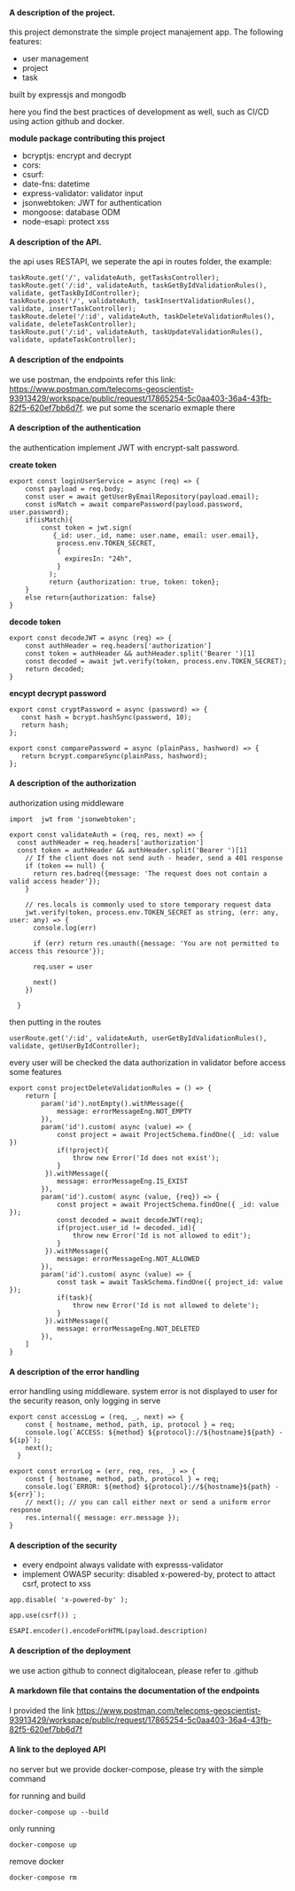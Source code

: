 #### A description of the project.
this project demonstrate the simple project manajement app. The following features:
- user management
- project
- task

built by expressjs and mongodb

here you find the best practices of development as well, such as CI/CD using action github and docker.

**module package contributing this project**

 - bcryptjs: encrypt and decrypt
 - cors: 
 - csurf: 
 - date-fns: datetime
 - express-validator: validator input
 - jsonwebtoken: JWT for authentication
 - mongoose: database ODM
 - node-esapi: protect xss

####  A description of the API.

the api uses RESTAPI, we seperate the api in routes folder, the example: 

```
taskRoute.get('/', validateAuth, getTasksController);
taskRoute.get('/:id', validateAuth, taskGetByIdValidationRules(), validate, getTaskByIdController);
taskRoute.post('/', validateAuth, taskInsertValidationRules(), validate, insertTaskController);
taskRoute.delete('/:id', validateAuth, taskDeleteValidationRules(), validate, deleteTaskController);
taskRoute.put('/:id', validateAuth, taskUpdateValidationRules(), validate, updateTaskController);
```

#### A description of the endpoints

we use postman, the endpoints refer this link: https://www.postman.com/telecoms-geoscientist-93913429/workspace/public/request/17865254-5c0aa403-36a4-43fb-82f5-620ef7bb6d7f. we put some the scenario exmaple there

#### A description of the authentication
the authentication implement JWT with encrypt-salt  password.

**create token**
```
export const loginUserService = async (req) => {
    const payload = req.body;
    const user = await getUserByEmailRepository(payload.email);
    const isMatch = await comparePassword(payload.password, user.password);
    if(isMatch){
        const token = jwt.sign(
           {_id: user._id, name: user.name, email: user.email},
            process.env.TOKEN_SECRET,
            {
              expiresIn: "24h",
            }
          );
          return {authorization: true, token: token};
    } 
    else return{authorization: false}
}
```
**decode token**

```
export const decodeJWT = async (req) => {
    const authHeader = req.headers['authorization']
    const token = authHeader && authHeader.split('Bearer ')[1]
    const decoded = await jwt.verify(token, process.env.TOKEN_SECRET);
    return decoded;
}
```
**encypt decrypt password**
```
export const cryptPassword = async (password) => {
   const hash = bcrypt.hashSync(password, 10);
   return hash;
};

export const comparePassword = async (plainPass, hashword) => {
   return bcrypt.compareSync(plainPass, hashword);
};
```
#### A description of the authorization

authorization using middleware

```
import  jwt from 'jsonwebtoken';

export const validateAuth = (req, res, next) => {
  const authHeader = req.headers['authorization']
  const token = authHeader && authHeader.split('Bearer ')[1]
    // If the client does not send auth - header, send a 401 response
    if (token == null) {
      return res.badreq({message: 'The request does not contain a valid access header'});
    }
  
    // res.locals is commonly used to store temporary request data
    jwt.verify(token, process.env.TOKEN_SECRET as string, (err: any, user: any) => {
      console.log(err)
  
      if (err) return res.unauth({message: 'You are not permitted to access this resource'});
  
      req.user = user
  
      next()
    })
    
  }
```
then putting in the routes

```
userRoute.get('/:id', validateAuth, userGetByIdValidationRules(), validate, getUserByIdController);
```
every user will be checked the data authorization in validator before access some features

```
export const projectDeleteValidationRules = () => {
    return [
        param('id').notEmpty().withMessage({
            message: errorMessageEng.NOT_EMPTY
        }),
        param('id').custom( async (value) => {
            const project = await ProjectSchema.findOne({ _id: value })
            if(!project){
                throw new Error('Id does not exist');
            }
         }).withMessage({
            message: errorMessageEng.IS_EXIST
        }),
        param('id').custom( async (value, {req}) => {
            const project = await ProjectSchema.findOne({ _id: value });
            const decoded = await decodeJWT(req);
            if(project.user_id != decoded._id){
                throw new Error('Id is not allowed to edit');
            }
         }).withMessage({
            message: errorMessageEng.NOT_ALLOWED
        }),
        param('id').custom( async (value) => {
            const task = await TaskSchema.findOne({ project_id: value });
            if(task){
                throw new Error('Id is not allowed to delete');
            }
         }).withMessage({
            message: errorMessageEng.NOT_DELETED
        }),
    ]
}
```
#### A description of the error handling

error handling using middleware. system error is not displayed to user for the security reason, only logging in serve

```
export const accessLog = (req, _, next) => {
    const { hostname, method, path, ip, protocol } = req;
    console.log(`ACCESS: ${method} ${protocol}://${hostname}${path} - ${ip}`);
    next();
  }
  
export const errorLog = (err, req, res, _) => {
    const { hostname, method, path, protocol } = req;
    console.log(`ERROR: ${method} ${protocol}://${hostname}${path} - ${err}`);
    // next(); // you can call either next or send a uniform error response
    res.internal({ message: err.message });
}
```
#### A description of the security
- every endpoint always validate with expresss-validator
- implement OWASP security: disabled x-powered-by, protect to attact csrf, protect to xss

```
app.disable( 'x-powered-by' );
```

```
app.use(csrf()) ;
```
```
ESAPI.encoder().encodeForHTML(payload.description)
```

#### A description of the deployment

we use action github to connect digitalocean, please refer to .github

#### A markdown file that contains the documentation of the endpoints
I provided the link https://www.postman.com/telecoms-geoscientist-93913429/workspace/public/request/17865254-5c0aa403-36a4-43fb-82f5-620ef7bb6d7f

#### A link to the deployed API

no server but we provide docker-compose, please try with the simple command

for running and build

```
docker-compose up --build
```

only running

```
docker-compose up
```

remove docker

```
docker-compose rm
```